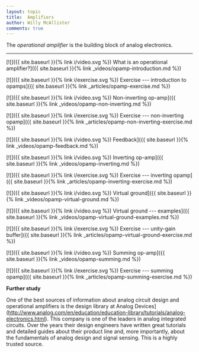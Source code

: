 ```yaml
---
layout: topic
title:  Amplifiers
author: Willy McAllister
comments: true
---
```


The *operational amplifier* is the building block of analog electronics. 

----

[![]({{ site.baseurl }}{% link i/video.svg %}) What is an operational amplifier?]({{ site.baseurl }}{% link _videos/opamp-introduction.md %})

[![]({{ site.baseurl }}{% link i/exercise.svg %}) Exercise --- introduction to opamps]({{ site.baseurl }}{% link _articles/opamp-exercise.md %})

[![]({{ site.baseurl }}{% link i/video.svg %}) Non-inverting op-amp]({{ site.baseurl }}{% link _videos/opamp-non-inverting.md %})

[![]({{ site.baseurl }}{% link i/exercise.svg %}) Exercise --- non-inverting opamp]({{ site.baseurl }}{% link _articles/opamp-non-inverting-exercise.md %})

[![]({{ site.baseurl }}{% link i/video.svg %}) Feedback]({{ site.baseurl }}{% link _videos/opamp-feedback.md %})

[![]({{ site.baseurl }}{% link i/video.svg %}) Inverting op-amp]({{ site.baseurl }}{% link _videos/opamp-inverting.md %})

[![]({{ site.baseurl }}{% link i/exercise.svg %}) Exercise --- inverting opamp]({{ site.baseurl }}{% link _articles/opamp-inverting-exercise.md %})

[![]({{ site.baseurl }}{% link i/video.svg %}) Virtual ground]({{ site.baseurl }}{% link _videos/opamp-virtual-ground.md %})

[![]({{ site.baseurl }}{% link i/video.svg %}) Virtual ground --- examples]({{ site.baseurl }}{% link _videos/opamp-virtual-ground-examples.md %})

[![]({{ site.baseurl }}{% link i/exercise.svg %}) Exercise --- unity-gain buffer]({{ site.baseurl }}{% link _articles/opamp-virtual-ground-exercise.md %})

[![]({{ site.baseurl }}{% link i/video.svg %}) Summing op-amp]({{ site.baseurl }}{% link _videos/opamp-summing.md %})

[![]({{ site.baseurl }}{% link i/exercise.svg %}) Exercise --- summing opamp]({{ site.baseurl }}{% link _articles/opamp-summing-exercise.md %})

**Further study**

One of the best sources of information about analog circuit design and operational amplifiers is the design library at Analog Devices](http://www.analog.com/en/education/education-library/tutorials/analog-electronics.html). This company is one of the leaders in analog integrated circuits. Over the years their design engineers have written great tutorials and detailed guides about their product line and, more importantly, about the fundamentals of analog design and signal sensing. This is a highly trusted source. 
